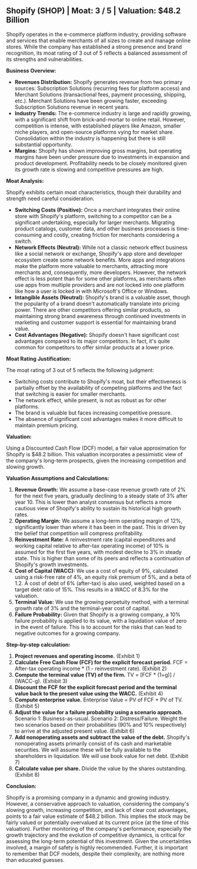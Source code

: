 ## Shopify (SHOP) | Moat: 3 / 5 | Valuation: $48.2 Billion

Shopify operates in the e-commerce platform industry, providing software and services that enable merchants of all sizes to create and manage online stores. While the company has established a strong presence and brand recognition, its moat rating of 3 out of 5 reflects a balanced assessment of its strengths and vulnerabilities.

**Business Overview:**

* **Revenues Distribution:** Shopify generates revenue from two primary sources: Subscription Solutions (recurring fees for platform access) and Merchant Solutions (transactional fees, payment processing, shipping, etc.). Merchant Solutions have been growing faster, exceeding Subscription Solutions revenue in recent years.
* **Industry Trends:** The e-commerce industry is large and rapidly growing, with a significant shift from brick-and-mortar to online retail.  However, competition is intense, with established players like Amazon, smaller niche players, and open-source platforms vying for market share.  Consolidation within the industry is happening but there is still substantial opportunity.
* **Margins:** Shopify has shown improving gross margins, but operating margins have been under pressure due to investments in expansion and product development.  Profitability needs to be closely monitored given its growth rate is slowing and competitive pressures are high.

**Moat Analysis:**

Shopify exhibits certain moat characteristics, though their durability and strength need careful consideration.

* **Switching Costs (Positive):** Once a merchant integrates their online store with Shopify's platform, switching to a competitor can be a significant undertaking, especially for larger merchants.  Migrating product catalogs, customer data, and other business processes is time-consuming and costly, creating friction for merchants considering a switch.
* **Network Effects (Neutral):** While not a classic network effect business like a social network or exchange, Shopify's app store and developer ecosystem create some network benefits.  More apps and integrations make the platform more valuable to merchants, attracting more merchants and, consequently, more developers. However, the network effect is less potent than for some other platforms, as merchants often use apps from multiple providers and are not locked into one platform like how a user is locked in with Microsoft's Office or Windows.
* **Intangible Assets (Neutral):** Shopify's brand is a valuable asset, though the popularity of a brand doesn't automatically translate into pricing power.  There are other competitors offering similar products, so maintaining strong brand awareness through continued investments in marketing and customer support is essential for maintaining brand value.
* **Cost Advantages (Negative):** Shopify doesn't have significant cost advantages compared to its major competitors.  In fact, it's quite common for competitors to offer similar products at a lower price.

**Moat Rating Justification:**

The moat rating of 3 out of 5 reflects the following judgment:

* Switching costs contribute to Shopify's moat, but their effectiveness is partially offset by the availability of competing platforms and the fact that switching is easier for smaller merchants.
* The network effect, while present, is not as robust as for other platforms.
* The brand is valuable but faces increasing competitive pressure.
* The absence of significant cost advantages makes it more difficult to maintain premium pricing.

**Valuation:**

Using a Discounted Cash Flow (DCF) model, a fair value approximation for Shopify is $48.2 billion. This valuation incorporates a pessimistic view of the company's long-term prospects, given the increasing competition and slowing growth.

**Valuation Assumptions and Calculations:**

1. **Revenue Growth:** We assume a base-case revenue growth rate of 2% for the next five years, gradually declining to a steady state of 3% after year 10.  This is lower than analyst consensus but reflects a more cautious view of Shopify's ability to sustain its historical high growth rates.
2. **Operating Margin:** We assume a long-term operating margin of 12%, significantly lower than where it has been in the past.  This is driven by the belief that competition will compress profitability.
3. **Reinvestment Rate:** A reinvestment rate (capital expenditures and working capital relative to after-tax operating income) of 10% is assumed for the first five years, with modest decline to 3% in steady state.  This is higher than some of its peers and reflects a continuation of Shopify's growth investments.
4. **Cost of Capital (WACC):** We use a cost of equity of 9%, calculated using a risk-free rate of 4%, an equity risk premium of 5%, and a beta of 1.2.  A cost of debt of 6% (after-tax) is also used, weighted based on a target debt ratio of 15%.  This results in a WACC of 8.3% for the valuation.
5. **Terminal Value:**  We use the growing perpetuity method, with a terminal growth rate of 3% and the terminal-year cost of capital.
6. **Failure Probability:**  Given that Shopify is a growing company, a 10% failure probability is applied to its value, with a liquidation value of zero in the event of failure.  This is to account for the risks that can lead to negative outcomes for a growing company.

**Step-by-step calculation:**

1. **Project revenues and operating income.** (Exhibit 1)
2. **Calculate Free Cash Flow (FCF) for the explicit forecast period.** FCF = After-tax operating income \* (1 - reinvestment rate). (Exhibit 2)
3. **Compute the terminal value (TV) of the firm.**  TV = [FCF \* (1+g)] / (WACC-g). (Exhibit 3)
4. **Discount the FCF for the explicit forecast period and the terminal value back to the present value using the WACC.** (Exhibit 4)
5. **Compute enterprise value.** Enterprise Value = PV of FCF + PV of TV. (Exhibit 5)
6. **Adjust the value for a failure probability using a scenario approach.**  Scenario 1: Business-as-usual. Scenario 2: Distress/Failure. Weight the two scenarios based on their probabilities (90% and 10% respectively) to arrive at the adjusted present value. (Exhibit 6)
7. **Add nonoperating assets and subtract the value of the debt.** Shopify's nonoperating assets primarily consist of its cash and marketable securities.  We will assume these will be fully available to the shareholders in liquidation. We will use book value for net debt. (Exhibit 7)
8. **Calculate value per share.** Divide the value by the shares outstanding. (Exhibit 8)


**Conclusion:**

Shopify is a promising company in a dynamic and growing industry. However, a conservative approach to valuation, considering the company's slowing growth, increasing competition, and lack of clear cost advantages, points to a fair value estimate of $48.2 billion.  This implies the stock may be fairly valued or potentially overvalued at its current price (at the time of this valuation). Further monitoring of the company's performance, especially the growth trajectory and the evolution of competitive dynamics, is critical for assessing the long-term potential of this investment.  Given the uncertainties involved, a margin of safety is highly recommended.  Further, it is important to remember that DCF models, despite their complexity, are nothing more than educated guesses.